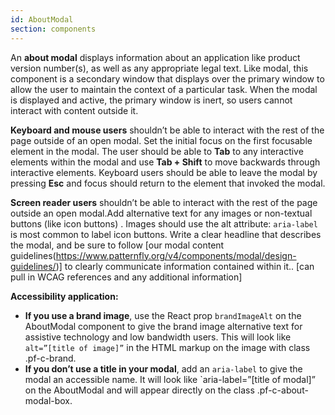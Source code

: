 ```yaml
---
id: AboutModal
section: components
---
```


An **about modal** displays information about an application like product version number(s), as well as any appropriate legal text. Like modal, this component is a secondary window that displays over the primary window to allow the user to maintain the context of a particular task. When the modal is displayed and active, the primary window is inert, so users cannot interact with content outside it.

**Keyboard and mouse users** shouldn’t be able to interact with the rest of the page outside of an open modal. Set the initial focus on the first focusable element in the modal. The user should be able to **Tab** to any interactive elements within the modal and use **Tab + Shift** to move backwards through interactive elements. Keyboard users should be able to leave the modal by pressing **Esc** and focus should return to the element that invoked the modal. 

**Screen reader users** shouldn’t be able to interact with the rest of the page outside an open modal.Add alternative text for any images or non-textual buttons (like icon buttons) . Images should use the alt attribute: `aria-label` is most common to label icon buttons. Write a clear headline that describes the modal, and be sure to follow [our modal content guidelines(https://www.patternfly.org/v4/components/modal/design-guidelines/)] to clearly communicate information contained within it..
[can pull in WCAG references and any additional information]

**Accessibility application:**
- **If you use a brand image**, use the React prop `brandImageAlt` on the AboutModal component to give the brand image alternative text for assistive technology and low bandwidth users. This will look like `alt=”[title of image]”` in the HTML markup on the image with class .pf-c-brand. 
- **If you don’t use a title in your modal**, add an `aria-label` to give the modal an accessible name. It will look like `aria-label=”[title of modal]” on the AboutModal and will appear directly on the class .pf-c-about-modal-box. 

